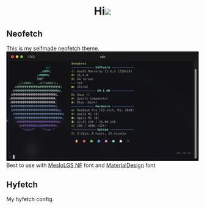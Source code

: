 <h1 align="center">Hi<img width="30px" src="https://raw.githubusercontent.com/iampavangandhi/iampavangandhi/master/gifs/Hi.gif"></h1>

## Neofetch
This is my selfmade neofetch theme.
![Neofetch Screenshot](https://raw.githubusercontent.com/bengiv/dotfiles/main/neofetch/iTerm2.png)
Best to use with [MesloLGS NF](https://github.com/romkatv/powerlevel10k#fonts) font and [MaterialDesign](https://github.com/Templarian/MaterialDesign-Font) font

## Hyfetch
My hyfetch config.

